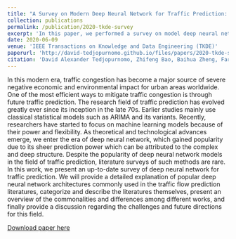 ```yaml
---
title: "A Survey on Modern Deep Neural Network for Traffic Prediction: Trends, Methods and Challenges"
collection: publications
permalink: /publication/2020-tkde-survey
excerpt: 'In this paper, we performed a survey on model deep neural network applications for the task of traffic prediction. We compared a large selection of state-of-the-art research based on the models and the datasets they use.'
date: 2020-06-09
venue: 'IEEE Transactions on Knowledge and Data Engineering (TKDE)'
paperurl: 'http://david-tedjopurnomo.github.io/files/papers/2020-tkde-survey'
citation: 'David Alexander Tedjopurnomo, Zhifeng Bao, Baihua Zheng, Farhana Murtaza Choudhury, and A. K. Qin. "A Survey on Modern Deep Neural Network for Traffic Prediction: Trends, Methods and Challenges," in IEEE Transactions on Knowledge and Data Engineering, vol. 34, no. 4, pp. 1544-1561, 1 April 2022'
---
```


In this modern era, traffic congestion has become a major source of severe negative economic and environmental impact for urban areas worldwide. One of the most efficient ways to mitigate traffic congestion is through future traffic prediction. The research field of traffic prediction has evolved greatly ever since its inception in the late 70s. Earlier studies mainly use classical statistical models such as ARIMA and its variants. Recently, researchers have started to focus on machine learning models because of their power and flexibility. As theoretical and technological advances emerge, we enter the era of deep neural network, which gained popularity due to its sheer prediction power which can be attributed to the complex and deep structure. Despite the popularity of deep neural network models in the field of traffic prediction, literature surveys of such methods are rare. In this work, we present an up-to-date survey of deep neural network for traffic prediction. We will provide a detailed explanation of popular deep neural network architectures commonly used in the traffic flow prediction literatures, categorize and describe the literatures themselves, present an overview of the commonalities and differences among different works, and finally provide a discussion regarding the challenges and future directions for this field.

[Download paper here](http://david-tedjopurnomo.github.io/files/papers/2020-tkde-survey)
